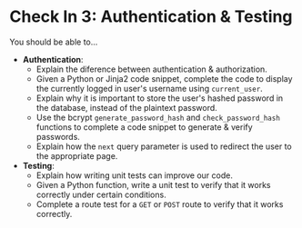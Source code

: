 # Check In 3: Authentication & Testing

You should be able to...

- **Authentication**:
  - Explain the diference between authentication & authorization.
  - Given a Python or Jinja2 code snippet, complete the code to display the currently logged in user's username using `current_user`.
  - Explain why it is important to store the user's hashed password in the database, instead of the plaintext password.
  - Use the bcrypt `generate_password_hash` and `check_password_hash` functions to complete a code snippet to generate & verify passwords.
  - Explain how the `next` query parameter is used to redirect the user to the appropriate page.
- **Testing**:
  - Explain how writing unit tests can improve our code.
  - Given a Python function, write a unit test to verify that it works correctly under certain conditions.
  - Complete a route test for a `GET` or `POST` route to verify that it works correctly.

